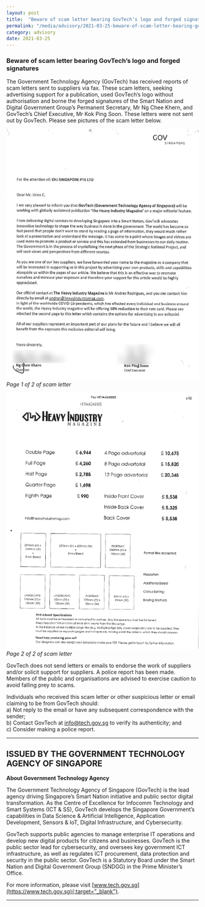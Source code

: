 ```yaml
---
layout: post
title:  "Beware of scam letter bearing GovTech’s logo and forged signatures"
permalink: "/media/advisory/2021-03-25-beware-of-scam-letter-bearing-govtech-logo-and-forged-signatures"
category: advisory
date: 2021-03-25
---
```

### **Beware of scam letter bearing GovTech’s logo and forged signatures**

The Government Technology Agency (GovTech) has received reports of scam letters sent to suppliers via fax. These scam letters, seeking advertising support for a publication, used GovTech’s logo without authorisation and borne the forged signatures of the Smart Nation and Digital Government Group’s Permanent Secretary, Mr Ng Chee Khern, and GovTech’s Chief Executive, Mr Kok Ping Soon. These letters were not sent out by GovTech. Please see pictures of the scam letter below.


![Page 1 of 2 of scam letter](/images/2021-03-25-Scam-Letter-Page-1.jpg)*Page 1 of 2 of scam letter*


![Page 2 of 2 of scam letter](/images/2021-03-25-Scam-Letter-Page-2.png)*Page 2 of 2 of scam letter*


GovTech does not send letters or emails to endorse the work of suppliers and/or solicit support for suppliers. A police report has been made. Members of the public and organisations are advised to exercise caution to avoid falling prey to scams.

Individuals who received this scam letter or other suspicious letter or email claiming to be from GovTech should:
<br>   a)	Not reply to the email or have any subsequent correspondence with the sender;
<br>   b)	Contact GovTech at [info@tech.gov.sg](mailto:info@tech.gov.sg) to verify its authenticity; and
<br>   c)	Consider making a police report.

---
**ISSUED BY THE GOVERNMENT TECHNOLOGY AGENCY OF SINGAPORE**
---

**About Government Technology Agency**

The Government Technology Agency of Singapore (GovTech) is the lead agency driving Singapore’s Smart Nation initiative and public sector digital transformation. As the Centre of Excellence for Infocomm Technology and Smart Systems (ICT & SS), GovTech develops the Singapore Government’s capabilities in Data Science & Artificial Intelligence, Application Development, Sensors & IoT, Digital Infrastructure, and Cybersecurity. 
 
GovTech supports public agencies to manage enterprise IT operations and develop new digital products for citizens and businesses. GovTech is the public sector lead for cybersecurity, and oversees key government ICT infrastructure, as well as regulates ICT procurement, data protection and security in the public sector. GovTech is a Statutory Board under the Smart Nation and Digital Government Group (SNDGG) in the Prime Minister’s Office. 

For more information, please visit [www.tech.gov.sg](https://www.tech.gov.sg){:target="_blank"}.

---
